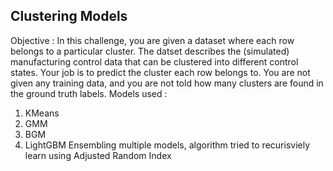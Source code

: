 ## Clustering Models 
Objective : In this challenge, you are given a dataset where each row belongs to a particular cluster. The datset describes the (simulated) manufacturing control data that can be clustered into different control states.
Your job is to predict the cluster each row belongs to. You are not given any training data, and you are not told how many clusters are found in the ground truth labels.
Models used :
1. KMeans 
2. GMM 
3. BGM 
4. LightGBM 
Ensembling multiple models, algorithm tried to recurisviely learn using Adjusted Random Index

